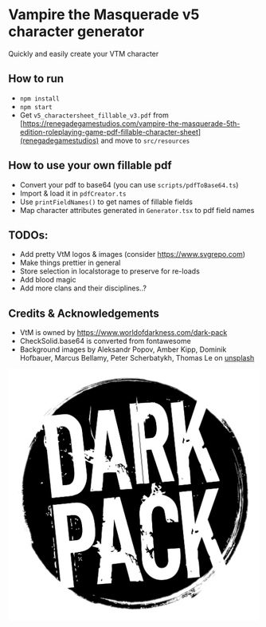 # Vampire the Masquerade v5 character generator
Quickly and easily create your VTM character


## How to run
* `npm install`
* `npm start`
* Get `v5_charactersheet_fillable_v3.pdf` from [https://renegadegamestudios.com/vampire-the-masquerade-5th-edition-roleplaying-game-pdf-fillable-character-sheet](renegadegamestudios) and move to `src/resources`


## How to use your own fillable pdf
* Convert your pdf to base64 (you can use `scripts/pdfToBase64.ts`)
* Import & load it in `pdfCreator.ts`
* Use `printFieldNames()` to get names of fillable fields
* Map character attributes generated in `Generator.tsx` to pdf field names


## TODOs:
* Add pretty VtM logos & images  (consider https://www.svgrepo.com)
* Make things prettier in general
* Store selection in localstorage to preserve for re-loads
* Add blood magic
* Add more clans and their disciplines..?


## Credits & Acknowledgements
* VtM is owned by https://www.worldofdarkness.com/dark-pack
* CheckSolid.base64 is converted from fontawesome
* Background images by Aleksandr Popov, Amber Kipp, Dominik Hofbauer, Marcus Bellamy, Peter Scherbatykh, Thomas Le on [unsplash](unsplash.com)

![](readme_assets/darkpack_logo1.png)
